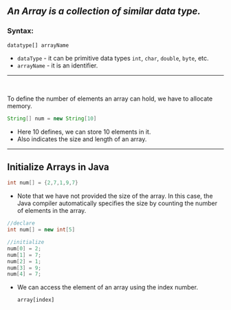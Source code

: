 ## _An Array is a collection of similar data type._

### Syntax: 
```
datatype[] arrayName
```

- `dataType` - it can be primitive data types  `int`, `char`, `double`, `byte`, etc.
- `arrayName` - it is an identifier.


---
<br>

To define the number of elements an array can hold, we  have to allocate memory.
```java
String[] num = new String[10]
```
- Here 10 defines, we can store 10 elements in it.
- Also indicates the size and length of an array.

---

## Initialize Arrays in Java
```java
int num[] = {2,7,1,9,7}
```

- Note that we have not provided the size of the array. In this case, the Java compiler automatically specifies the size by counting the number of elements in the array.

```java
//declare
int num[] = new int[5]

//initialize
num[0] = 2;
num[1] = 7;
num[2] = 1;
num[3] = 9;
num[4] = 7;
```

- We can access the element of an array using the index number. 

    `array[index]`